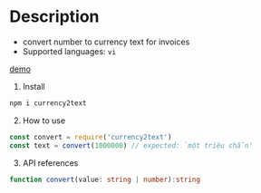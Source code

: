 # Description
- convert number to currency text for invoices
- Supported languages: `vi`

[demo](https://dtanphat9388.github.io/opensources/currency2text/)

1. Install
```sh
npm i currency2text
```

2. How to use

```js
const convert = require('currency2text')
const text = convert(1000000) // expected: `một triệu chẵn'
```

3. API references
```ts
function convert(value: string | number):string
```
